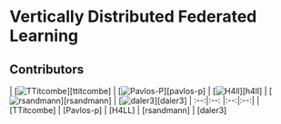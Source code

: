 # Vertically Distributed Federated Learning

## Contributors
|  [![TTitcombe](https://github.com/TTitcombe.png?size=150)][ttitcombe] | [![Pavlos-P](https://github.com/pavlos-p.png?size=150)][pavlos-p]  | [![H4ll](https://github.com/h4ll.png?size=150)][h4ll] | [![rsandmann](https://github.com/rsandmann.png?size=150)][rsandmann] | [![daler3](https://github.com/daler3.png?size=150)][daler3]
| :--:|:--: |:--:|:--:|
|  [TTitcombe] | [Pavlos-p]  | [H4LL] | [rsandmann] | [daler3]
